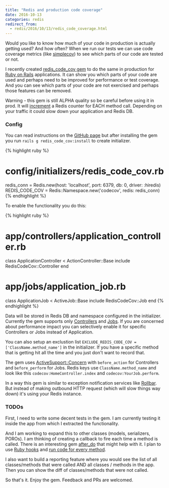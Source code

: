 ```yaml
---
title: "Redis and production code coverage"
date: 2016-10-13
categories: redis
redirect_from:
  - redis/2016/10/13/redis_code_coverage.html
---
```


Would you like to know how much of your code in production is actually getting used?  And how often?  When we run our tests we can use code coverage metrics (like [simplecov](https://github.com/colszowka/simplecov)) to see which parts of our code are tested or not.  

I recently created [redis_code_cov gem](https://rubygems.org/gems/redis_code_cov) to do the same in production for [Ruby on Rails](http://rubyonrails.org/) applications.  It can show you which parts of your code are used and perhaps need to be improved for performance or test coverage.  And you can see which parts of your code are not exercised and perhaps those features can be removed.  

Warning - this gem is still ALPHA quality so be careful before using it in prod.  It will [increment](http://redis.io/commands/INCR) a Redis counter for EACH method call.  Depending on your traffic it could slow down your application and Redis DB.  

### Config

You can read instructions on the [GitHub page](https://github.com/dmitrypol/redis_code_cov) but after installing the gem you run `rails g redis_code_cov:install` to create initializer.  

{% highlight ruby %}
# config/initializers/redis_code_cov.rb
redis_conn = Redis.new(host: 'localhost', port: 6379, db: 0, driver: :hiredis)
REDIS_CODE_COV =  Redis::Namespace.new('codecov', redis: redis_conn)
{% endhighlight %}

To enable the functionality you do this:

{% highlight ruby %}
# app/controllers/application_controller.rb
class ApplicationController < ActionController::Base
  include RedisCodeCov::Controller
end
# app/jobs/application_job.rb
class ApplicationJob < ActiveJob::Base
  include RedisCodeCov::Job
end
{% endhighlight %}

Data will be stored in Redis DB and namespace configured in the initializer.  Currently the gem supports only [Controllers](http://guides.rubyonrails.org/action_controller_overview.html) and [Jobs](http://edgeguides.rubyonrails.org/active_job_basics.html).  If you are concerned about performance impact you can selectively enable it for specific Controllers or Jobs instead of Application.

You can also setup an exclustion list `EXCLUDE_REDIS_CODE_COV = ['ClassName.method_name']` in the initializer.  If you have a specific method that is getting hit all the time and you just don't want to record that.  

The gem uses [ActiveSupport::Concern](http://api.rubyonrails.org/classes/ActiveSupport/Concern.html) with `before_action` for Controllers and `before_perform` for Jobs.  Redis keys use `ClassName.method_name` and look like this `codecov:HomeController.index` and `codecov:YourJob.perform`.

In a way this gem is similar to exception notification services like [Rollbar](https://rollbar.com).  But instead of making outbound HTTP request (which will slow things way down) it's using your Redis instance.  

### TODOs

First, I need to write some decent tests in the gem.  I am currently testing it inside the app from which I extracted the functionality.  

And I am working to expand this to other classes (models, serializers, POROs).  I am thinking of creating a callback to fire each time a method is called.  There is an interesting gem [after_do](https://github.com/PragTob/after_do) that might help with it.  I plan to use [Ruby hooks](https://www.sitepoint.com/rubys-important-hook-methods/) and [run code for every method](http://stackoverflow.com/questions/5513558/executing-code-for-every-method-call-in-a-ruby-module).

I also want to build a reporting feature where you would see the list of all classes/methods that were called AND all classes / methods in the app.  Then you can show the diff of classes/methods that were not called.  

So that's it.  Enjoy the gem.  Feedback and PRs are welcomed.  
